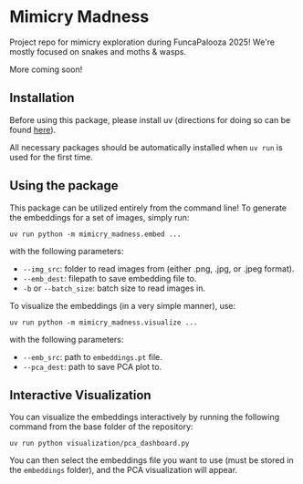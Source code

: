 # Mimicry Madness

Project repo for mimicry exploration during FuncaPalooza 2025! We're mostly focused on snakes and moths & wasps.

More coming soon!

## Installation

Before using this package, please install uv (directions for doing so can be found [here](https://docs.astral.sh/uv/getting-started/installation/)).

All necessary packages should be automatically installed when `uv run` is used for the first time. 

## Using the package

This package can be utilized entirely from the command line! To generate the embeddings for a set of images, simply run: 

`uv run python -m mimicry_madness.embed ...`

with the following parameters:
- `--img_src`: folder to read images from (either .png, .jpg, or .jpeg format).
- `--emb_dest`: filepath to save embedding file to.
- `-b` or `--batch_size`: batch size to read images in.

To visualize the embeddings (in a very simple manner), use:

`uv run python -m mimicry_madness.visualize ...`

with the following parameters:
- `--emb_src`: path to `embeddings.pt` file.
- `--pca_dest`: path to save PCA plot to.

## Interactive Visualization

You can visualize the embeddings interactively by running the following command from the base folder of the repository:

`uv run python visualization/pca_dashboard.py`

You can then select the embeddings file you want to use (must be stored in the `embeddings` folder), and the PCA visualization will appear.
